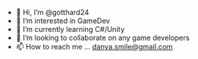 - 👋 Hi, I’m @gotthard24
- 👀 I’m interested in GameDev
- 🌱 I’m currently learning C#/Unity
- 💞️ I’m looking to collaborate on any game developers
- 📫 How to reach me ... danya.smile@gmail.com

<!---
gotthard24/gotthard24 is a ✨ special ✨ repository because its `README.md` (this file) appears on your GitHub profile.
You can click the Preview link to take a look at your changes.
--->
